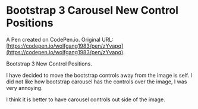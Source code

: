 # Bootstrap 3 Carousel New Control Positions

A Pen created on CodePen.io. Original URL: [https://codepen.io/wolfgang1983/pen/zYvapq](https://codepen.io/wolfgang1983/pen/zYvapq).

Bootstrap 3 New Control Positions.

I have decided to move the bootstrap controls away from the image is self. I did not like how bootstrap carousel has the controls over the image, I was very annoying.

I think it is better to have carousel controls out side of the image.